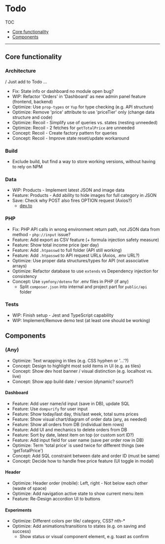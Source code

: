 # Todo

TOC

- [Core functionality](#core-functionality)
- [Components](#components)

---

## Core functionality

### Architecture

/ Just add to Todo ...

- Fix: State info or dashboard no module open bug?
- WIP: Refactor 'Orders' in 'Dashboard' as new admin panel feature (frontend, backend)
- Optimize: Use `prop-types` or `Yup` for type checking (e.g. API structure)
- Optimize: Remove 'price' attribute to use 'priceTier' only (change data structure and code)
- Optimize: Recoil - Simplify use of queries vs. states (nesting unneeded)
- Optimize: Recoil - 2 fetches for `getTotalPrice` are unneeded
- Concept: Recoil - Create factory pattern for queries
- Concept: Recoil - Improve state reset/update workaround

### Build

- Exclude build, but find a way to store working versions, without having to rely on NPM

### Data

- WIP: Products - Implement latest JSON and image data
- Feature: Products - Add ability to hide images for full category in JSON
- Save: Check why POST also fires OPTION request (Axios?)
  - [dev.to](https://dev.to/opshack/why-is-my-browser-sending-an-options-http-request-instead-of-post-5621)

### PHP

- Fix: PHP API calls in wrong environment return path, not JSON data from method - `php://input` issue?
- Feature: Add export as CSV feature (+ formula injection safety measure)
- Feature: Show total income price (per day)
- Feature: Add `.htpasswd` to full folder (API still working)
- Feature: Add `.htpasswd` to API request URLs (Axios, .env URL?)
- Optimize: Use proper data structures/types for API (not associative arrays)
- Optimize: Refactor database to use `extends` vs Dependency injection for consistency
- Concept: Use `symfony/dotenv` for .env files in PHP (if any)
  - Split `composer.json` into internal and project part for `public/api` folder

### Tests

- WIP: Finish setup - Jest and TypeScript capability
- WIP: Implement/Remove demo test (at least one should be working)

## Components

### (Any)

- Optimize: Text wrapping in tiles (e.g. CSS hyphen or '...'?)
- Concept: Design to highlight most sold items in UI (e.g. as tiles)
- Concept: Show dev host banner / visual distinction (e.g. localhost vs. live)
- Concept: Show app build date / version (dynamic? source?)

#### Dashboard

- Feature: Add user name/id input (save in DB), update SQL
- Feature: Use `dompurify` for user input
- Feature: Show today/last day, this/last week, total sums prices
- Feature: Show visual chart/diagram of order data (any, as needed)
- Feature: Show all orders from DB (individual item rows)
- Feature: Add UI and mechanics to delete orders from DB
- Feature: Sort by date, latest item on top (or custom sort ID?)
- Feature: Add input field for user name (save per order row in DB)
- Optimize: Term 'total price' is used twice for different things (see 'getTotalPrice')
- Concept: Add SQL constraint between date and order ID (must be same)
- Concept: Decide how to handle free price feature (UI toggle in modal)

#### Header

- Optimize: Header order (mobile): Left, right - Not below each other (waste of space)
- Optimize: Add navigation active state to show current menu item
- Feature: Re-Design accordion UI to buttons

#### Experiments

- Optimize: Different colors per tile/ category, CSS? nth-*
- Optimize: Add animations/transitions to states (e.g. on saving and success)
  - Show status or visual component element, e.g. toast as confirm
